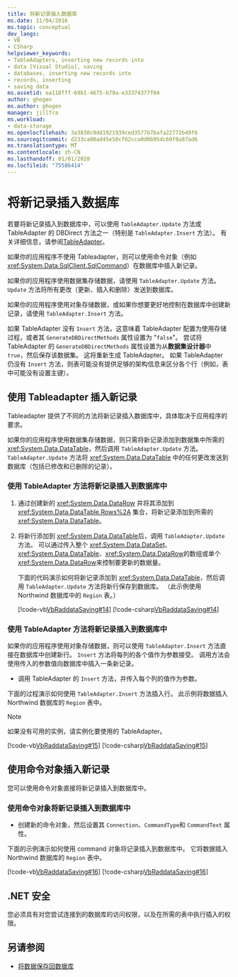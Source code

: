 ```yaml
---
title: 将新记录插入数据库
ms.date: 11/04/2016
ms.topic: conceptual
dev_langs:
- VB
- CSharp
helpviewer_keywords:
- TableAdapters, inserting new records into
- data [Visual Studio], saving
- databases, inserting new records into
- records, inserting
- saving data
ms.assetid: ea118fff-69b1-4675-b79a-e33374377f04
author: ghogen
ms.author: ghogen
manager: jillfra
ms.workload:
- data-storage
ms.openlocfilehash: 3a3830c9dd1921939ced3577b7bafa22772b49f6
ms.sourcegitcommit: d233ca00ad45e50cf62cca0d0b95dc69f0a87ad6
ms.translationtype: MT
ms.contentlocale: zh-CN
ms.lasthandoff: 01/01/2020
ms.locfileid: "75586414"
---
```

# <a name="insert-new-records-into-a-database"></a>将新记录插入数据库

若要将新记录插入到数据库中，可以使用 `TableAdapter.Update` 方法或 TableAdapter 的 DBDirect 方法之一（特别是 `TableAdapter.Insert` 方法）。 有关详细信息，请参阅[TableAdapter](../data-tools/create-and-configure-tableadapters.md)。

如果你的应用程序不使用 Tableadapter，则可以使用命令对象（例如 <xref:System.Data.SqlClient.SqlCommand>）在数据库中插入新记录。

如果你的应用程序使用数据集存储数据，请使用 `TableAdapter.Update` 方法。 `Update` 方法将所有更改（更新、插入和删除）发送到数据库。

如果你的应用程序使用对象存储数据，或如果你想要更好地控制在数据库中创建新记录，请使用 `TableAdapter.Insert` 方法。

如果 TableAdapter 没有 `Insert` 方法，这意味着 TableAdapter 配置为使用存储过程，或者其 `GenerateDBDirectMethods` 属性设置为 "`false`"。 尝试将 TableAdapter 的 `GenerateDBDirectMethods` 属性设置为从**数据集设计器**中 `true`，然后保存该数据集。 这将重新生成 TableAdapter。 如果 TableAdapter 仍没有 `Insert` 方法，则表可能没有提供足够的架构信息来区分各个行（例如，表中可能没有设置主键）。

## <a name="insert-new-records-by-using-tableadapters"></a>使用 Tableadapter 插入新记录

Tableadapter 提供了不同的方法将新记录插入数据库中，具体取决于应用程序的要求。

如果你的应用程序使用数据集存储数据，则只需将新记录添加到数据集中所需的 <xref:System.Data.DataTable>，然后调用 `TableAdapter.Update` 方法。 `TableAdapter.Update` 方法将 <xref:System.Data.DataTable> 中的任何更改发送到数据库（包括已修改和已删除的记录）。

### <a name="to-insert-new-records-into-a-database-by-using-the-tableadapterupdate-method"></a>使用 TableAdapter 方法将新记录插入到数据库中

1. 通过创建新的 <xref:System.Data.DataRow> 并将其添加到 <xref:System.Data.DataTable.Rows%2A> 集合，将新记录添加到所需的 <xref:System.Data.DataTable>。

2. 将新行添加到 <xref:System.Data.DataTable>后，调用 `TableAdapter.Update` 方法。 可以通过传入整个 <xref:System.Data.DataSet>、<xref:System.Data.DataTable>、<xref:System.Data.DataRow>的数组或单个 <xref:System.Data.DataRow>来控制要更新的数据量。

   下面的代码演示如何将新记录添加到 <xref:System.Data.DataTable>，然后调用 `TableAdapter.Update` 方法将新行保存到数据库。 （此示例使用 Northwind 数据库中的 `Region` 表。）

   [!code-vb[VbRaddataSaving#14](../data-tools/codesnippet/VisualBasic/insert-new-records-into-a-database_1.vb)]
   [!code-csharp[VbRaddataSaving#14](../data-tools/codesnippet/CSharp/insert-new-records-into-a-database_1.cs)]

### <a name="to-insert-new-records-into-a-database-by-using-the-tableadapterinsert-method"></a>使用 TableAdapter 方法将新记录插入到数据库中

如果你的应用程序使用对象存储数据，则可以使用 `TableAdapter.Insert` 方法直接在数据库中创建新行。 `Insert` 方法将每列的各个值作为参数接受。 调用方法会使用传入的参数值向数据库中插入一条新记录。

- 调用 TableAdapter 的 `Insert` 方法，并传入每个列的值作为参数。

下面的过程演示如何使用 `TableAdapter.Insert` 方法插入行。 此示例将数据插入 Northwind 数据库的 `Region` 表中。

> [!NOTE]
> 如果没有可用的实例，请实例化要使用的 TableAdapter。

[!code-vb[VbRaddataSaving#15](../data-tools/codesnippet/VisualBasic/insert-new-records-into-a-database_2.vb)]
[!code-csharp[VbRaddataSaving#15](../data-tools/codesnippet/CSharp/insert-new-records-into-a-database_2.cs)]

## <a name="insert-new-records-by-using-command-objects"></a>使用命令对象插入新记录

您可以使用命令对象直接将新记录插入到数据库中。

### <a name="to-insert-new-records-into-a-database-by-using-command-objects"></a>使用命令对象将新记录插入到数据库中

- 创建新的命令对象，然后设置其 `Connection`、`CommandType`和 `CommandText` 属性。

下面的示例演示如何使用 command 对象将记录插入到数据库中。 它将数据插入 Northwind 数据库的 `Region` 表中。

[!code-vb[VbRaddataSaving#16](../data-tools/codesnippet/VisualBasic/insert-new-records-into-a-database_3.vb)]
[!code-csharp[VbRaddataSaving#16](../data-tools/codesnippet/CSharp/insert-new-records-into-a-database_3.cs)]

## <a name="net-security"></a>.NET 安全

您必须具有对您尝试连接到的数据库的访问权限，以及在所需的表中执行插入的权限。

## <a name="see-also"></a>另请参阅

- [将数据保存回数据库](../data-tools/save-data-back-to-the-database.md)
